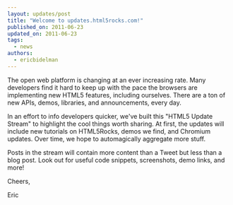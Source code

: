 ```yaml
---
layout: updates/post
title: "Welcome to updates.html5rocks.com!"
published_on: 2011-06-23
updated_on: 2011-06-23
tags:
  - news
authors:
  - ericbidelman
---
```

The open web platform is changing at an ever increasing rate. Many developers find it hard to keep up with the pace the browsers are implementing new HTML5 features, including ourselves. There are a ton of new APIs, demos, libraries, and announcements, every day. 

In an effort to info developers quicker, we've built this "HTML5 Update Stream" to highlight the cool things worth sharing. At first, the updates will include new tutorials on HTML5Rocks, demos we find, and Chromium updates. Over time, we hope to automagically aggregate more stuff. 

Posts in the stream will contain more content than a Tweet but less than a blog post. Look out for useful code snippets, screenshots, demo links, and more! 

Cheers,

Eric
